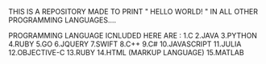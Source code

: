 THIS IS A REPOSITORY MADE TO PRINT " HELLO WORLD! " IN ALL OTHER PROGRAMMING LANGUAGES....

PROGRAMMING LANGUAGE ICNLUDED HERE ARE :
        1.C
        2.JAVA
        3.PYTHON
        4.RUBY
        5.GO
        6.JQUERY
        7.SWIFT
        8.C++
        9.C#
       10.JAVASCRIPT
       11.JULIA
       12.OBJECTIVE-C
       13.RUBY
       14.HTML (MARKUP LANGUAGE)
       15.MATLAB
